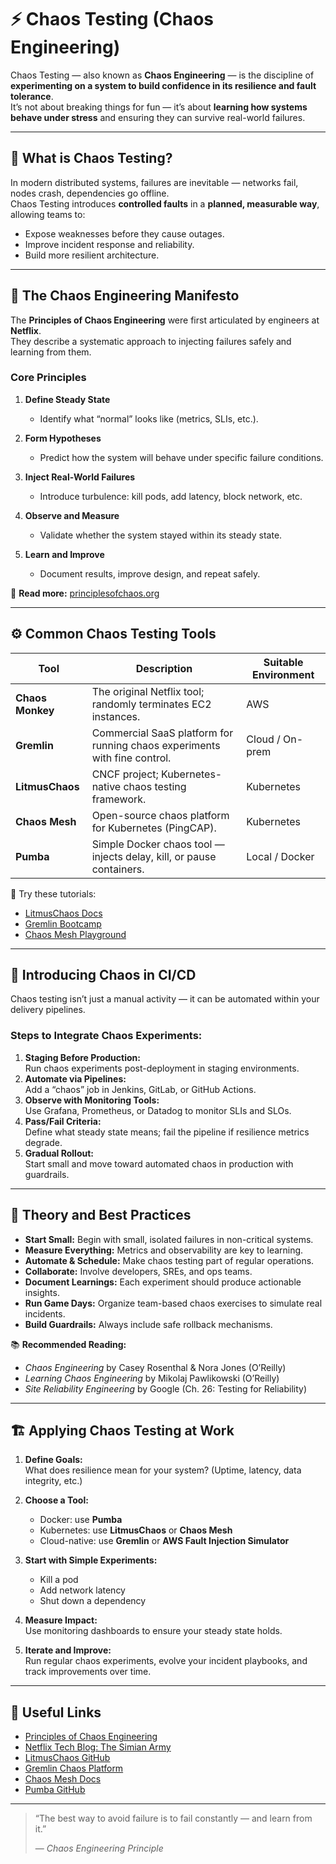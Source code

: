 # ⚡ Chaos Testing (Chaos Engineering)

Chaos Testing — also known as **Chaos Engineering** — is the discipline of **experimenting on a system to build confidence in its resilience and fault tolerance**.  
It’s not about breaking things for fun — it’s about **learning how systems behave under stress** and ensuring they can survive real-world failures.

---

## 🧭 What is Chaos Testing?

In modern distributed systems, failures are inevitable — networks fail, nodes crash, dependencies go offline.  
Chaos Testing introduces **controlled faults** in a **planned, measurable way**, allowing teams to:
- Expose weaknesses before they cause outages.
- Improve incident response and reliability.
- Build more resilient architecture.

---

## 📜 The Chaos Engineering Manifesto

The **Principles of Chaos Engineering** were first articulated by engineers at **Netflix**.  
They describe a systematic approach to injecting failures safely and learning from them.

### Core Principles

1. **Define Steady State**  
   - Identify what “normal” looks like (metrics, SLIs, etc.).

2. **Form Hypotheses**  
   - Predict how the system will behave under specific failure conditions.

3. **Inject Real-World Failures**  
   - Introduce turbulence: kill pods, add latency, block network, etc.

4. **Observe and Measure**  
   - Validate whether the system stayed within its steady state.

5. **Learn and Improve**  
   - Document results, improve design, and repeat safely.

📘 **Read more:** [principlesofchaos.org](https://principlesofchaos.org)

---

## ⚙️ Common Chaos Testing Tools

| Tool | Description | Suitable Environment |
|------|--------------|----------------------|
| **Chaos Monkey** | The original Netflix tool; randomly terminates EC2 instances. | AWS |
| **Gremlin** | Commercial SaaS platform for running chaos experiments with fine control. | Cloud / On-prem |
| **LitmusChaos** | CNCF project; Kubernetes-native chaos testing framework. | Kubernetes |
| **Chaos Mesh** | Open-source chaos platform for Kubernetes (PingCAP). | Kubernetes |
| **Pumba** | Simple Docker chaos tool — injects delay, kill, or pause containers. | Local / Docker |

🧪 Try these tutorials:
- [LitmusChaos Docs](https://litmuschaos.io/docs/get-started/)
- [Gremlin Bootcamp](https://www.gremlin.com/community/tutorials/chaos-engineering-bootcamp/)
- [Chaos Mesh Playground](https://chaos-mesh.org/docs/try-out-chaos-mesh/)

---

## 🧩 Introducing Chaos in CI/CD

Chaos testing isn’t just a manual activity — it can be automated within your delivery pipelines.

### Steps to Integrate Chaos Experiments:
1. **Staging Before Production:**  
   Run chaos experiments post-deployment in staging environments.
2. **Automate via Pipelines:**  
   Add a “chaos” job in Jenkins, GitLab, or GitHub Actions.
3. **Observe with Monitoring Tools:**  
   Use Grafana, Prometheus, or Datadog to monitor SLIs and SLOs.
4. **Pass/Fail Criteria:**  
   Define what steady state means; fail the pipeline if resilience metrics degrade.
5. **Gradual Rollout:**  
   Start small and move toward automated chaos in production with guardrails.

---

## 🧠 Theory and Best Practices

- **Start Small:** Begin with small, isolated failures in non-critical systems.
- **Measure Everything:** Metrics and observability are key to learning.
- **Automate & Schedule:** Make chaos testing part of regular operations.
- **Collaborate:** Involve developers, SREs, and ops teams.
- **Document Learnings:** Each experiment should produce actionable insights.
- **Run Game Days:** Organize team-based chaos exercises to simulate real incidents.
- **Build Guardrails:** Always include safe rollback mechanisms.

📚 **Recommended Reading:**
- *Chaos Engineering* by Casey Rosenthal & Nora Jones (O’Reilly)
- *Learning Chaos Engineering* by Mikolaj Pawlikowski (O’Reilly)
- *Site Reliability Engineering* by Google (Ch. 26: Testing for Reliability)

---

## 🏗️ Applying Chaos Testing at Work

1. **Define Goals:**  
   What does resilience mean for your system? (Uptime, latency, data integrity, etc.)

2. **Choose a Tool:**  
   - Docker: use **Pumba**
   - Kubernetes: use **LitmusChaos** or **Chaos Mesh**
   - Cloud-native: use **Gremlin** or **AWS Fault Injection Simulator**

3. **Start with Simple Experiments:**  
   - Kill a pod  
   - Add network latency  
   - Shut down a dependency

4. **Measure Impact:**  
   Use monitoring dashboards to ensure your steady state holds.

5. **Iterate and Improve:**  
   Run regular chaos experiments, evolve your incident playbooks, and track improvements over time.

---

## 🔗 Useful Links

- [Principles of Chaos Engineering](https://principlesofchaos.org)
- [Netflix Tech Blog: The Simian Army](https://netflixtechblog.com/the-netflix-simian-army-16e57fbab116)
- [LitmusChaos GitHub](https://github.com/litmuschaos/litmus)
- [Gremlin Chaos Platform](https://www.gremlin.com)
- [Chaos Mesh Docs](https://chaos-mesh.org/docs/)
- [Pumba GitHub](https://github.com/alexei-led/pumba)

---

> “The best way to avoid failure is to fail constantly — and learn from it.”
>  
> — *Chaos Engineering Principle*

